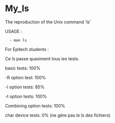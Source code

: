 # My_ls
The reproduction of the Unix command 'ls'

USAGE :

      - man ls
    

For Epitech students :


Ce ls passe quasiment tous les tests. 


basic tests: 100%


-R option test: 100%


-l option tests: 85%


-t option tests: 100%


Combining option tests: 100%


char device tests: 0% (ne gère pas le ls des fichiers)
